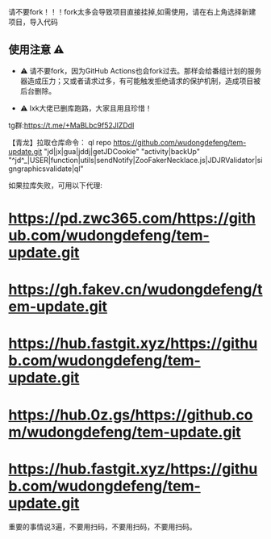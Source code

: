 请不要fork！！！fork太多会导致项目直接挂掉,如需使用，请在右上角选择新建项目，导入代码
## 使用注意 :warning:

- :warning: 请不要fork，因为GitHub Actions也会fork过去。那样会给番组计划的服务器造成压力；又或者请求过多，有可能触发拒绝请求的保护机制，造成项目被后台删除。

- :warning: lxk大佬已删库跑路，大家且用且珍惜！

tg群:https://t.me/+MaBLbc9f52JlZDdl

【青龙】拉取仓库命令：
ql repo https://github.com/wudongdefeng/tem-update.git "jd|jx|gua|jddj|getJDCookie" "activity|backUp" "^jd^_|USER|function|utils|sendNotify|ZooFakerNecklace.js|JDJRValidator|signgraphicsvalidate|ql"

如果拉库失败，可用以下代理:

# https://pd.zwc365.com/https://github.com/wudongdefeng/tem-update.git

# https://gh.fakev.cn/wudongdefeng/tem-update.git

# https://hub.fastgit.xyz/https://github.com/wudongdefeng/tem-update.git

# https://hub.0z.gs/https://github.com/wudongdefeng/tem-update.git

# https://hub.fastgit.xyz/https://github.com/wudongdefeng/tem-update.git


重要的事情说3遍，不要用扫码，不要用扫码，不要用扫码。
